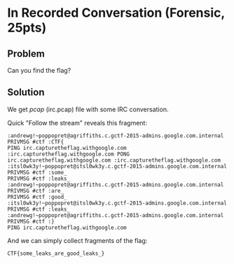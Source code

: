 # In Recorded Conversation (Forensic, 25pts)

## Problem

Can you find the flag?

## Solution

We get _pcap_ (irc.pcap) file with some IRC conversation.

Quick "Follow the stream" reveals this fragment:

```
:andrewg!~poppopret@agriffiths.c.gctf-2015-admins.google.com.internal PRIVMSG #ctf :CTF{
PING irc.capturetheflag.withgoogle.com
:irc.capturetheflag.withgoogle.com PONG irc.capturetheflag.withgoogle.com :irc.capturetheflag.withgoogle.com
:itsl0wk3y!~poppopret@itsl0wk3y.c.gctf-2015-admins.google.com.internal PRIVMSG #ctf :some_
PRIVMSG #ctf :leaks_
:andrewg!~poppopret@agriffiths.c.gctf-2015-admins.google.com.internal PRIVMSG #ctf :are_
PRIVMSG #ctf :good_
:itsl0wk3y!~poppopret@itsl0wk3y.c.gctf-2015-admins.google.com.internal PRIVMSG #ctf :leaks_
:andrewg!~poppopret@agriffiths.c.gctf-2015-admins.google.com.internal PRIVMSG #ctf :}
PING irc.capturetheflag.withgoogle.com
```

And we can simply collect fragments of the flag:

```
CTF{some_leaks_are_good_leaks_}
